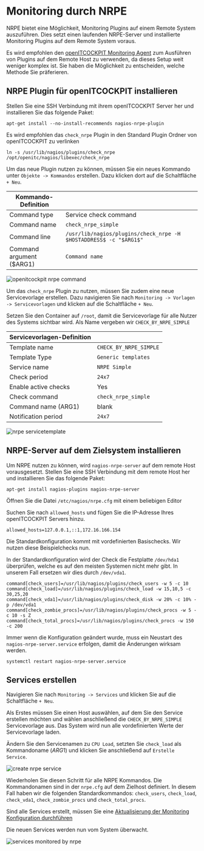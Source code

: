 # Monitoring durch NRPE

NRPE bietet eine Möglichkeit, Monitoring Plugins auf einem Remote System auszuführen. Dies setzt einen laufenden
NRPE-Server und installierte Monitoring Plugins auf dem Remote System voraus.

Es wird empfohlen den [openITCOCKPIT Monitoring Agent](../openitcockpit-agent/#monitoring-mit-dem-openitcockpit-agent) zum Ausführen von
Plugins auf dem Remote Host zu verwenden, da dieses Setup weit weniger komplex ist. Sie haben die Möglichkeit zu
entscheiden, welche Methode Sie präferieren.

## NRPE Plugin für openITCOCKPIT installieren

Stellen Sie eine SSH Verbindung mit ihrem openITCOCKPIT Server her und installieren Sie das folgende Paket:

```
apt-get install --no-install-recommends nagios-nrpe-plugin
```

Es wird empfohlen das `check_nrpe` Plugin in den Standard Plugin Ordner von openITCOCKPIT zu verlinken

```
ln -s /usr/lib/nagios/plugins/check_nrpe /opt/openitc/nagios/libexec/check_nrpe
```

Um das neue Plugin nutzen zu können, müssen Sie ein neues Kommando unter `Objekte -> Kommandos` erstellen. Dazu klicken
dort auf die Schaltfläche `+ Neu`.

| Kommando-Definition      |                         |
| ----------- | ------------------------------------ |
| Command type |    Service check command  |
| Command name | `check_nrpe_simple` |
| Command line | `/usr/lib/nagios/plugins/check_nrpe -H $HOSTADDRESS$ -c "$ARG1$"` |
| Command argument ($ARG1) | `Command name` |

![openitcockpit nrpe command](/images/openITCOCKPIT-nrpe_command.png)

Um das `check_nrpe` Plugin zu nutzen, müssen Sie zudem eine neue Servicevorlage erstellen. Dazu navigieren Sie
nach `Monitoring -> Vorlagen -> Servicevorlagen` und klicken auf die Schaltfläche `+ Neu`.

Setzen Sie den Container auf `/root`, damit die Servicevorlage für alle Nutzer des Systems sichtbar wird. Als Name
vergeben wir `CHECK_BY_NRPE_SIMPLE`

| Servicevorlagen-Definition      |                         |
| ----------- | ------------------------------------ |
| Template name | `CHECK_BY_NRPE_SIMPLE` |
| Template Type | `Generic templates` |
| Service name | `NRPE Simple` |
| Check period | `24x7` |
| Enable active checks | Yes |
| Check command | `check_nrpe_simple` |
| Command name (ARG1) | blank |
| Notification period | `24x7` |

![nrpe servicetemplate](/images/nrpe-service-template.png)

## NRPE-Server auf dem Zielsystem installieren

Um NRPE nutzen zu können, wird `nagios-nrpe-server` auf dem remote Host vorausgesetzt. Stellen Sie eine SSH Verbindung
mit dem remote Host her und installieren Sie das folgende Paket:

```
apt-get install nagios-plugins nagios-nrpe-server
```

Öffnen Sie die Datei `/etc/nagios/nrpe.cfg` mit einem beliebigen Editor

Suchen Sie nach `allowed_hosts` und fügen Sie die IP-Adresse Ihres openITCOCKPIT Servers hinzu.

```
allowed_hosts=127.0.0.1,::1,172.16.166.154
```

Die Standardkonfiguration kommt mit vordefinierten Basischecks. Wir nutzen diese Beispielchecks nun.

In der Standardkonfiguration wird der Check die Festplatte `/dev/hda1` überprüfen, welche es auf den meisten Systemen
nicht mehr gibt. In unserem Fall ersetzen wir dies durch `/dev/vda1`.

```
command[check_users]=/usr/lib/nagios/plugins/check_users -w 5 -c 10
command[check_load]=/usr/lib/nagios/plugins/check_load -w 15,10,5 -c 30,25,20
command[check_vda1]=/usr/lib/nagios/plugins/check_disk -w 20% -c 10% -p /dev/vda1
command[check_zombie_procs]=/usr/lib/nagios/plugins/check_procs -w 5 -c 10 -s Z
command[check_total_procs]=/usr/lib/nagios/plugins/check_procs -w 150 -c 200
```

Immer wenn die Konfiguration geändert wurde, muss ein Neustart des `nagios-nrpe-server.service` erfolgen, damit die
Änderungen wirksam werden.

```
systemctl restart nagios-nrpe-server.service
```

## Services erstellen

Navigieren Sie nach `Monitoring -> Services` und klicken Sie auf die Schaltfläche `+ Neu`.

Als Erstes müssen Sie einen Host auswählen, auf dem Sie den Service erstellen möchten und wählen anschließend
die `CHECK_BY_NRPE_SIMPLE` Servicevorlage aus. Das System wird nun alle vordefinierten Werte der Servicevorlage laden.

Ändern Sie den Servicenamen zu `CPU Load`, setzten Sie `check_load` als Kommandoname ($ARG1$) und klicken Sie
anschließend auf `Erstelle Service`.

![create nrpe service](/images/create-nrpe-service.png)

Wiederholen Sie diesen Schritt für alle NRPE Kommandos. Die Kommandonamen sind in der `nrpe.cfg` auf dem Zielhost
definiert. In diesem Fall haben wir die folgenden Standardkommandos:
`check_users`, `check_load`, `check_vda1`, `check_zombie_procs` und `check_total_procs`.

Sind alle Services erstellt, müssen Sie
eine [Aktualisierung der Monitoring Konfiguration durchführen](../create-first-host/#aktualisieren-der-uberwachungskonfiguration)

Die neuen Services werden nun vom System überwacht.

![services monitored by nrpe](/images/services-monitored-by-nrpe.png)

